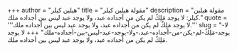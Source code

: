 +++
author = "هيلين كيلر"
title = "مقولة هيلين كيلر"
description = "مقولة هيلين كيلر: لا يوجد مَلِكٌ لم يكن من أجداده عبد، ولا يوجد عبد ليس بين أجداده ملك."
quote = '''لا يوجد مَلِكٌ لم يكن من أجداده عبد، ولا يوجد عبد ليس بين أجداده ملك.'''
slug = "لا-يوجد-مَلِكٌ-لم-يكن-من-أجداده-عبد،-ولا-يوجد-عبد-ليس-بين-أجداده-ملك"
+++
لا يوجد مَلِكٌ لم يكن من أجداده عبد، ولا يوجد عبد ليس بين أجداده ملك.
